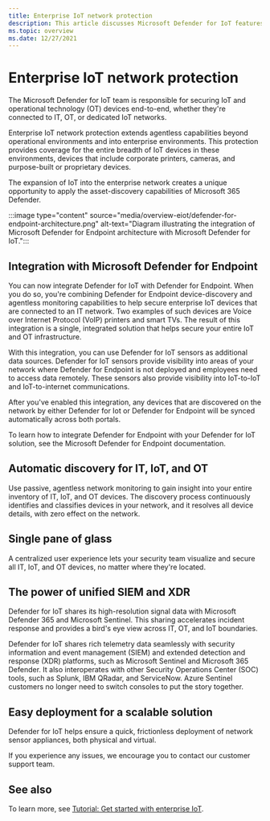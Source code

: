 ```yaml
---
title: Enterprise IoT network protection
description: This article discusses Microsoft Defender for IoT features and services and how it helps provide comprehensive IoT security for enterprise IoT networks.
ms.topic: overview
ms.date: 12/27/2021
---
```


# Enterprise IoT network protection

The Microsoft Defender for IoT team is responsible for securing IoT and operational technology (OT) devices end-to-end, whether they're connected to IT, OT, or dedicated IoT networks.  

Enterprise IoT network protection extends agentless capabilities beyond operational environments and into enterprise environments. This protection provides coverage for the entire breadth of IoT devices in these environments, devices that include corporate printers, cameras, and purpose-built or proprietary devices.

The expansion of IoT into the enterprise network creates a unique opportunity to apply the asset-discovery capabilities of Microsoft 365 Defender.

:::image type="content" source="media/overview-eiot/defender-for-endpoint-architecture.png" alt-text="Diagram illustrating the integration of Microsoft Defender for Endpoint architecture with Microsoft Defender for IoT.":::

## Integration with Microsoft Defender for Endpoint

You can now integrate Defender for IoT with Defender for Endpoint. When you do so, you're combining Defender for Endpoint device-discovery and agentless monitoring capabilities to help secure enterprise IoT devices that are connected to an IT network. Two examples of such devices are Voice over Internet Protocol (VoIP) printers and smart TVs. The result of this integration is a single, integrated solution that helps secure your entire IoT and OT infrastructure.

With this integration, you can use Defender for IoT sensors as additional data sources. Defender for IoT sensors provide visibility into areas of your network where Defender for Endpoint is not deployed and employees need to access data remotely. These sensors also provide visibility into IoT-to-IoT and IoT-to-internet communications.

After you've enabled this integration, any devices that are discovered on the network by either Defender for Iot or Defender for Endpoint will be synced automatically across both portals.

To learn how to integrate Defender for Endpoint with your Defender for IoT solution, see the Microsoft Defender for Endpoint documentation.

## Automatic discovery for IT, IoT, and OT

Use passive, agentless network monitoring to gain insight into your entire inventory of IT, IoT, and OT devices. The discovery process continuously identifies and classifies devices in your network, and it resolves all device details, with zero effect on the network.  

## Single pane of glass

A centralized user experience lets your security team visualize and secure all IT, IoT, and OT devices, no matter where they're located.

## The power of unified SIEM and XDR  

Defender for IoT shares its high-resolution signal data with Microsoft Defender 365 and Microsoft Sentinel. This sharing accelerates incident response and provides a bird's eye view across IT, OT, and IoT boundaries. 

Defender for IoT shares rich telemetry data seamlessly with security information and event management (SIEM) and extended detection and response (XDR) platforms, such as Microsoft Sentinel and Microsoft 365 Defender. It also interoperates with other Security Operations Center (SOC) tools, such as Splunk, IBM QRadar, and ServiceNow. Azure Sentinel customers no longer need to switch consoles to put the story together.  

## Easy deployment for a scalable solution

Defender for IoT helps ensure a quick, frictionless deployment of network sensor appliances, both physical and virtual. 

If you experience any issues, we encourage you to contact our customer support team.

## See also

To learn more, see [Tutorial: Get started with enterprise IoT](tutorial-getting-started-eiot-sensor.md).
